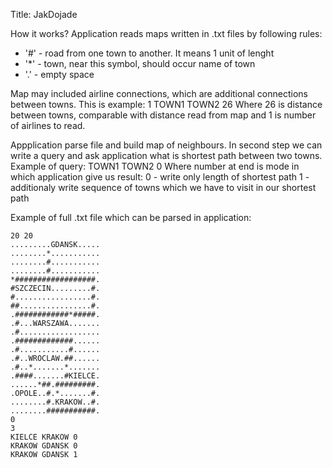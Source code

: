 Title:
JakDojade

How it works?
Application reads maps written in .txt files by following rules:
- '#' - road from one town to another. It means 1 unit of lenght
- '*' - town, near this symbol, should occur name of town
- '.' - empty space

Map may included airline connections, which are additional connections between towns. 
This is example:
1
TOWN1 TOWN2 26
Where 26 is distance between towns, comparable with distance read from map and 1 is number of airlines to read.

Appplication parse file and build map of neighbours. In second step we can write a query and ask application what is shortest path between two towns.
Example of query:
TOWN1 TOWN2 0
Where number at end is mode in which application give us result:
0 - write only length of shortest path
1 - additionaly write sequence of towns which we have to visit in our shortest path

Example of full .txt file which can be parsed in application:
```
20 20
.........GDANSK.....
........*...........
........#...........
........#...........
*##################.
#SZCZECIN.........#.
#.................#.
##................#.
.############*#####.
.#...WARSZAWA.......
.#..................
.#############......
.#...........#......
.#..WROCLAW.##......
.#..*.......*.......
.####.......#KIELCE.
......*##.#########.
.OPOLE..#.*.......#.
........#.KRAKOW..#.
........###########.
0
3
KIELCE KRAKOW 0
KRAKOW GDANSK 0
KRAKOW GDANSK 1
```
